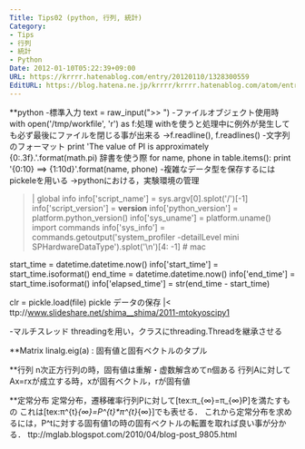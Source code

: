 ```yaml
---
Title: Tips02 (python, 行列, 統計)
Category:
- Tips
- 行列
- 統計
- Python
Date: 2012-01-10T05:22:39+09:00
URL: https://krrrr.hatenablog.com/entry/20120110/1328300559
EditURL: https://blog.hatena.ne.jp/krrrr/krrrr.hatenablog.com/atom/entry/11696248318756263011
---
```


**python
-標準入力
 text = raw_input(">> ")
-ファイルオブジェクト使用時
 with open('/tmp/workfile', 'r') as f:処理
 withを使うと処理中に例外が発生しても必ず最後にファイルを閉じる事が出来る
 ->f.readline(), f.readlines()
-文字列のフォーマット
 print 'The value of PI is approximately {0:.3f}.'.format(math.pi)
 辞書を使う際
  for name, phone in table.items():
     print '{0:10} ==> {1:10d}'.format(name, phone)
-複雑なデータ型を保存するにはpickeleを用いる
 ->pythonにおける，実験環境の管理
>|
global info
info['script_name'] = sys.argv[0].splot('/')[-1]
info['script_version'] = __version__
info['python_version'] = platform.python_version()
info['sys_uname'] = platform.uname()
import commands
info['sys_info'] = commands.getoutput('system_profiler -detailLevel mini SPHardwareDataType').splot('\n')[4: -1] # mac

start_time = datetime.datetime.now()
info['start_time'] = start_time.isoformat()
end_time = datetime.datetime.now()
info['end_time'] = start_time.isoformat()
info['elapsed_time'] = str(end_time - start_time)

clr = pickle.load(file)
pickle データの保存
|<
ttp://www.slideshare.net/shima__shima/2011-mtokyoscipy1

-マルチスレッド
 threadingを用い，クラスにthreading.Threadを継承させる

**Matrix
 linalg.eig(a) : 固有値と固有ベクトルのタプル

**行列
n次正方行列の時，固有値は重解・虚数解含めてn個ある
行列Aに対してAx=rxが成立する時，xが固有ベクトル，rが固有値

**定常分布
定常分布，遷移確率行列Pに対して[tex:π_{∞}=π_{∞}P]を満たすもの
これは[tex:π^{t}_{∞}=P^{t}*π^{t}_{∞}]でも表せる．
これから定常分布を求めるには，P^tに対する固有値1の時の固有ベクトルの転置を取れば良い事が分かる．
ttp://mglab.blogspot.com/2010/04/blog-post_9805.html
